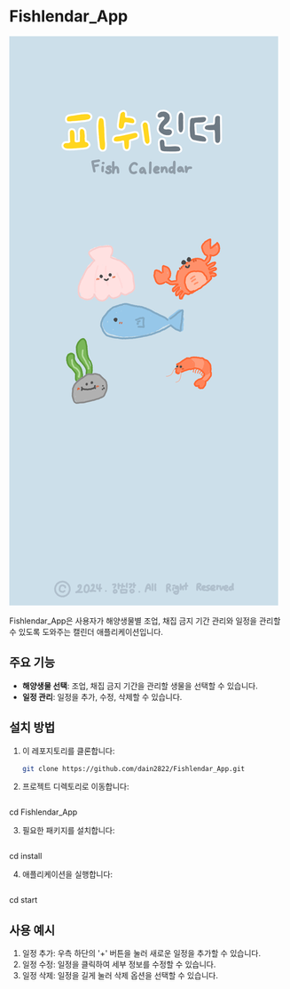 # Fishlendar_App

![Fishlendar_App Logo](assets/startscreen.png)

Fishlendar_App은 사용자가 해양생물별 조업, 채집 금지 기간 관리와 일정을 관리할 수 있도록 도와주는 캘린더 애플리케이션입니다.

## 주요 기능

- **해양생물 선택**: 조업, 채집 금지 기간을 관리할 생물을 선택할 수 있습니다.
- **일정 관리**: 일정을 추가, 수정, 삭제할 수 있습니다.

## 설치 방법

1. 이 레포지토리를 클론합니다:

   ```bash
   git clone https://github.com/dain2822/Fishlendar_App.git

2. 프로젝트 디렉토리로 이동합니다:

   ```bash
  cd Fishlendar_App

3. 필요한 패키지를 설치합니다:

   ```bash
  cd install
  
4. 애플리케이션을 실행합니다:

   ```bash
  cd start

## 사용 예시

1. 일정 추가: 우측 하단의 '+' 버튼을 눌러 새로운 일정을 추가할 수 있습니다.
2. 일정 수정: 일정을 클릭하여 세부 정보를 수정할 수 있습니다.
3. 일정 삭제: 일정을 길게 눌러 삭제 옵션을 선택할 수 있습니다.
